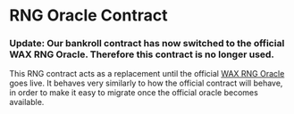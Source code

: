 
# RNG Oracle Contract

### Update: Our bankroll contract has now switched to the official WAX RNG Oracle. Therefore this contract is no longer used.

This RNG contract acts as a replacement until the official [WAX RNG Oracle](https://wax.io/blog/how-the-wax-rng-smart-contract-solves-common-problems-for-dapp-developers) goes live. It behaves very similarly to how the official contract will behave, in order to make it easy to migrate once the official oracle becomes available.
